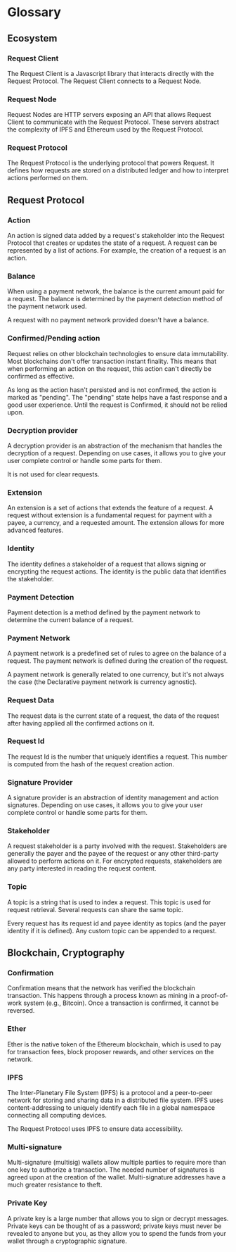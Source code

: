 # Glossary

## Ecosystem

### Request Client

The Request Client is a Javascript library that interacts directly with the Request Protocol. The Request Client connects to a Request Node.

### Request Node

Request Nodes are HTTP servers exposing an API that allows Request Client to communicate with the Request Protocol. These servers abstract the complexity of IPFS and Ethereum used by the Request Protocol.

### Request Protocol

The Request Protocol is the underlying protocol that powers Request. It defines how requests are stored on a distributed ledger and how to interpret actions performed on them.

## Request Protocol

### Action

An action is signed data added by a request's stakeholder into the Request Protocol that creates or updates the state of a request. A request can be represented by a list of actions. For example, the creation of a request is an action.

### Balance

When using a payment network, the balance is the current amount paid for a request. The balance is determined by the payment detection method of the payment network used.

A request with no payment network provided doesn't have a balance.

### Confirmed/Pending action

Request relies on other blockchain technologies to ensure data immutability. Most blockchains don't offer transaction instant finality. This means that when performing an action on the request, this action can't directly be confirmed as effective.

As long as the action hasn't persisted and is not confirmed, the action is marked as "pending". The "pending" state helps have a fast response and a good user experience. Until the request is Confirmed, it should not be relied upon.

### Decryption provider

A decryption provider is an abstraction of the mechanism that handles the decryption of a request. Depending on use cases, it allows you to give your user complete control or handle some parts for them.

It is not used for clear requests.

### Extension

An extension is a set of actions that extends the feature of a request. A request without extension is a fundamental request for payment with a payee, a currency, and a requested amount. The extension allows for more advanced features.

### Identity

The identity defines a stakeholder of a request that allows signing or encrypting the request actions. The identity is the public data that identifies the stakeholder.

### Payment Detection

Payment detection is a method defined by the payment network to determine the current balance of a request.

### Payment Network

A payment network is a predefined set of rules to agree on the balance of a request. The payment network is defined during the creation of the request.

A payment network is generally related to one currency, but it's not always the case (the Declarative payment network is currency agnostic).

### Request Data

The request data is the current state of a request, the data of the request after having applied all the confirmed actions on it.

### Request Id

The request Id is the number that uniquely identifies a request. This number is computed from the hash of the request creation action.

### Signature Provider

A signature provider is an abstraction of identity management and action signatures. Depending on use cases, it allows you to give your user complete control or handle some parts for them.

### Stakeholder

A request stakeholder is a party involved with the request. Stakeholders are generally the payer and the payee of the request or any other third-party allowed to perform actions on it. For encrypted requests, stakeholders are any party interested in reading the request content.

### Topic

A topic is a string that is used to index a request. This topic is used for request retrieval. Several requests can share the same topic.

Every request has its request id and payee identity as topics (and the payer identity if it is defined). Any custom topic can be appended to a request.

## Blockchain, Cryptography

### Confirmation

Confirmation means that the network has verified the blockchain transaction. This happens through a process known as mining in a proof-of-work system (e.g., Bitcoin). Once a transaction is confirmed, it cannot be reversed.

### Ether

Ether is the native token of the Ethereum blockchain, which is used to pay for transaction fees, block proposer rewards, and other services on the network.

### IPFS

The Inter-Planetary File System (IPFS) is a protocol and a peer-to-peer network for storing and sharing data in a distributed file system. IPFS uses content-addressing to uniquely identify each file in a global namespace connecting all computing devices.

The Request Protocol uses IPFS to ensure data accessibility.

### Multi-signature

Multi-signature (multisig) wallets allow multiple parties to require more than one key to authorize a transaction. The needed number of signatures is agreed upon at the creation of the wallet. Multi-signature addresses have a much greater resistance to theft.

### Private Key

A private key is a large number that allows you to sign or decrypt messages. Private keys can be thought of as a password; private keys must never be revealed to anyone but you, as they allow you to spend the funds from your wallet through a cryptographic signature.
